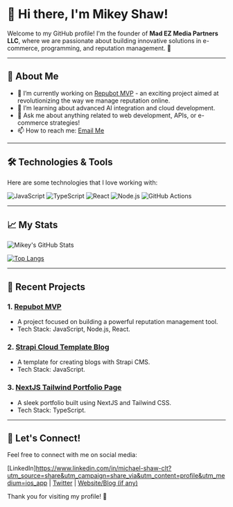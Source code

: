 # 👋 Hi there, I'm Mikey Shaw!

Welcome to my GitHub profile! I'm the founder of **Mad EZ Media Partners LLC**, where we are passionate about building innovative solutions in e-commerce, programming, and reputation management. 🚀

---

## 🌟 About Me

- 🔭 I’m currently working on [Repubot MVP](https://github.com/madezmedia/repubot-mvp-0) - an exciting project aimed at revolutionizing the way we manage reputation online.
- 🌱 I’m learning about advanced AI integration and cloud development.
- 💬 Ask me about anything related to web development, APIs, or e-commerce strategies!
- 📫 How to reach me: [Email Me](mailto:your-email@example.com)

---

## 🛠️ Technologies & Tools

Here are some technologies that I love working with:

![JavaScript](https://img.shields.io/badge/-JavaScript-F7DF1E?style=flat-square&logo=javascript&logoColor=black)
![TypeScript](https://img.shields.io/badge/-TypeScript-007ACC?style=flat-square&logo=typescript&logoColor=white)
![React](https://img.shields.io/badge/-React.js-61DAFB?style=flat-square&logo=react&logoColor=black)
![Node.js](https://img.shields.io/badge/-Node.js-339933?style=flat-square&logo=node.js&logoColor=white)
![GitHub Actions](https://img.shields.io/badge/-GitHub%20Actions-%232671E5?style=flat-square&logo=githubactions&logoColor=white)

---

## 📈 My Stats

![Mikey's GitHub Stats](https://github-readme-stats.vercel.app/api?username=madezmedia&show_icons=true&hide_border=true)

[![Top Langs](https://github-readme-stats.vercel.app/api/top-langs/?username=madezmedia)](https://github.com/madezmedia)

---

## 📝 Recent Projects

### 1. [Repubot MVP]()
   - A project focused on building a powerful reputation management tool.
   - Tech Stack: JavaScript, Node.js, React.

### 2. [Strapi Cloud Template Blog]()
   - A template for creating blogs with Strapi CMS.
   - Tech Stack: JavaScript.

### 3. [NextJS Tailwind Portfolio Page]()
   - A sleek portfolio built using NextJS and Tailwind CSS.
   - Tech Stack: TypeScript.

---

## 🤝 Let's Connect!

Feel free to connect with me on social media:

[LinkedIn]https://www.linkedin.com/in/michael-shaw-clt?utm_source=share&utm_campaign=share_via&utm_content=profile&utm_medium=ios_app | [Twitter](your-twitter-url) | [Website/Blog (if any)](your-blog-url)

Thank you for visiting my profile! 🙌
